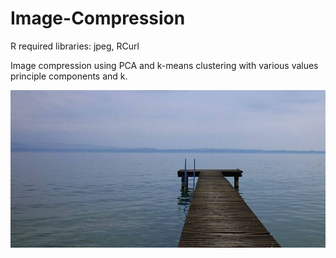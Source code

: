 # Image-Compression

R required libraries: jpeg, RCurl

Image compression using PCA and k-means clustering with various values principle components and k.

![original](original.jpeg)
